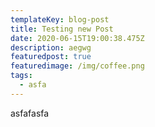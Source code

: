 ```yaml
---
templateKey: blog-post
title: Testing new Post
date: 2020-06-15T19:00:38.475Z
description: aegwg
featuredpost: true
featuredimage: /img/coffee.png
tags:
  - asfa
---
```

asfafasfa